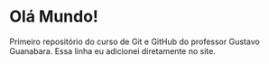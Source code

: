 # Olá Mundo!
 Primeiro repositório do curso de Git e GitHub do professor Gustavo Guanabara. 
Essa linha eu adicionei diretamente no site.
